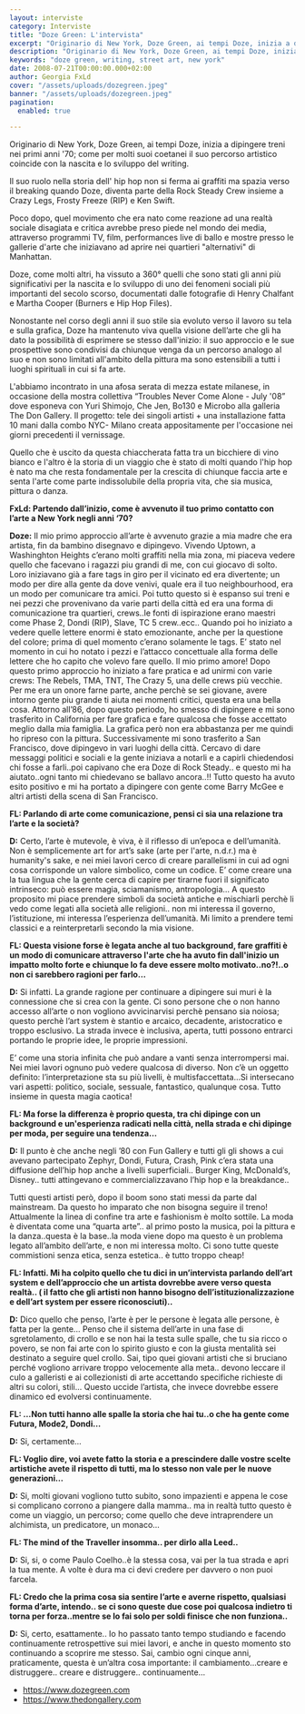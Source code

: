 ```yaml
---
layout: interviste
category: Interviste
title: "Doze Green: L'intervista"
excerpt: "Originario di New York, Doze Green, ai tempi Doze, inizia a dipingere treni nei primi anni '70; come per molti suoi coetanei il suo percorso artistico coincide con la nascita e lo sviluppo del writing"
description: "Originario di New York, Doze Green, ai tempi Doze, inizia a dipingere treni nei primi anni '70; come per molti suoi coetanei il suo percorso artistico coincide con la nascita e lo sviluppo del writing"
keywords: "doze green, writing, street art, new york"  
date: 2008-07-21T00:00:00.000+02:00
author: Georgia FxLd
cover: "/assets/uploads/dozegreen.jpeg"
banner: "/assets/uploads/dozegreen.jpeg"
pagination:
  enabled: true

---
```


Originario di New York, Doze Green, ai tempi Doze, inizia a dipingere treni nei primi anni '70; come per molti suoi coetanei il suo percorso artistico coincide con la nascita e lo sviluppo del writing.

Il suo ruolo nella storia dell' hip hop non si ferma ai graffiti ma spazia verso il breaking quando Doze, diventa parte della Rock Steady Crew insieme a Crazy Legs, Frosty Freeze (RIP) e Ken Swift.

Poco dopo, quel movimento che era nato come reazione ad una realtà sociale disagiata e critica avrebbe preso piede nel mondo dei media, attraverso programmi TV, film, performances live di ballo e mostre presso le gallerie d'arte che iniziavano ad aprire nei quartieri "alternativi" di Manhattan.

Doze, come molti altri, ha vissuto a 360° quelli che sono stati gli anni più significativi per la nascita e lo sviluppo di uno dei fenomeni sociali più importanti del secolo scorso, documentati dalle fotografie di Henry Chalfant e Martha Cooper (Burners e Hip Hop Files).

Nonostante nel corso degli anni il suo stile sia evoluto verso il lavoro su tela e sulla grafica, Doze ha mantenuto viva quella visione dell’arte che gli ha dato la possibilità di esprimere se stesso dall'inizio: il suo approccio e le sue prospettive sono condivisi da chiunque venga da un percorso analogo al suo e non sono limitati all'ambito della pittura ma sono estensibili a tutti i luoghi spirituali in cui si fa arte.

L'abbiamo incontrato in una afosa serata di mezza estate milanese, in occasione della mostra collettiva “Troubles Never Come Alone - July '08” dove esponeva con Yuri Shimojo, Che Jen, Bo130 e Microbo alla galleria The Don Gallery. Il progetto: tele dei singoli artisti + una installazione fatta 10 mani dalla combo NYC- Milano creata appositamente per l'occasione nei giorni precedenti il vernissage.

Quello che è uscito da questa chiaccherata fatta tra un bicchiere di vino bianco e l'altro è la storia di un viaggio che è stato di molti quando l'hip hop è nato ma che resta fondamentale per la crescita di chiunque faccia arte e senta l'arte come parte indissolubile della propria vita, che sia musica, pittura o danza.

**FxLd: Partendo dall’inizio, come è avvenuto il tuo primo contatto con l’arte a New York negli anni ‘70?**

**Doze:** Il mio primo approccio all’arte è avvenuto grazie a mia madre che era artista, fin da bambino disegnavo e dipingevo.
Vivendo Uptown, a Washinghton Heights c’erano molti graffiti nella mia zona, mi piaceva vedere quello che facevano i ragazzi piu grandi di me, con cui giocavo di solto. Loro iniziavano già a fare tags in giro per il vicinato ed era divertente; un modo per dire alla gente da dove venivi, quale era il tuo neighbourhood, era un modo per comunicare tra amici.
Poi tutto questo si è espanso sui treni e nei pezzi che provenivano da varie parti della città ed era una forma di comunicazione tra quartieri, crews..le fonti di ispirazione erano maestri come Phase 2, Dondi (RIP), Slave, TC 5 crew..ecc..
Quando poi ho iniziato a vedere quelle lettere enormi è stato emozionante, anche per la questione del colore; prima di quel momento c’erano solamente le tags. E’ stato nel momento in cui ho notato i pezzi e l’attacco concettuale alla forma delle lettere che ho capito che volevo fare quello. Il mio primo amore! 
Dopo questo primo approccio ho iniziato a fare pratica e ad unirmi con varie crews: The Rebels, TMA, TNT, The Crazy 5, una delle crews più vecchie. Per me era un onore farne parte, anche perchè se sei giovane, avere intorno gente piu grande ti aiuta nei momenti critici, questa era una bella cosa. 
Attorno all’86, dopo questo periodo, ho smesso di dipingere e mi sono trasferito in California per fare grafica e fare qualcosa che fosse accettato meglio dalla mia famiglia. 
La grafica però non era abbastanza per me quindi ho ripreso con la pittura. 
Successivamente mi sono trasferito a San Francisco, dove dipingevo in vari luoghi della città. 
Cercavo di dare messaggi politici e sociali e la gente iniziava a notarli e a capirli chiedendosi chi fosse a farli..poi capivano che era Doze di Rock Steady.. e questo mi ha aiutato..ogni tanto mi chiedevano se ballavo ancora..!! 
Tutto questo ha avuto esito positivo e mi ha portato a dipingere con gente come Barry McGee e altri artisti della scena di San Francisco.

**FL: Parlando di arte come comunicazione, pensi ci sia una relazione tra l’arte e la società?**

**D:** Certo, l’arte è mutevole, è viva, è il riflesso di un’epoca e dell’umanità. Non è semplicemente art for art’s sake (arte per l'arte, n.d.r.) ma è humanity's sake, e nei miei lavori cerco di creare parallelismi in cui ad ogni cosa corrisponde un valore simbolico, come un codice. E’ come creare una la tua lingua che la gente cerca di capire per tirarne fuori il significato intrinseco: può essere magia, sciamanismo, antropologia… 
A questo proposito mi piace prendere simboli da società antiche e mischiarli perchè li vedo come legati alla società alle religioni.. non mi interessa il governo, l’istituzione, mi interessa l’esperienza dell’umanità. Mi limito a prendere temi classici e a reinterpretarli secondo la mia visione.

**FL: Questa visione forse è legata anche al tuo background, fare graffiti è un modo di comunicare attraverso l'arte che ha avuto fin dall'inizio un impatto molto forte e chiunque lo fa deve essere molto motivato..no?!..o non ci sarebbero ragioni per farlo…**

**D:** Si infatti. 
La grande ragione per continuare a dipingere sui muri è la connessione che si crea con la gente.
Ci sono persone che o non hanno accesso all’arte o non vogliono avvicinarvisi perchè pensano sia noiosa; questo perchè l’art system è stantio e arcaico, decadente, aristocratico e troppo esclusivo. La strada invece è inclusiva, aperta, tutti possono entrarci portando le proprie idee, le proprie impressioni.

E’ come una storia infinita che può andare a vanti senza interrompersi mai. Nei miei lavori ognuno può vedere qualcosa di diverso. Non c’è un oggetto definito: l’interpretazione sta su più livelli, è multisfaccettata...Si intersecano vari aspetti: politico, sociale, sessuale, fantastico, qualunque cosa. Tutto insieme in questa magia caotica!

**FL: Ma forse la differenza è proprio questa, tra chi dipinge con un background e un'esperienza radicati nella città, nella strada e chi dipinge per moda, per seguire una tendenza…**

**D:** Il punto è che anche negli ’80 con Fun Gallery e tutti gli gli shows a cui avevano partecipato Zephyr, Dondi, Futura, Crash, Pink c’era stata una diffusione dell’hip hop anche a livelli superficiali.. Burger King, McDonald’s, Disney.. tutti attingevano e commercializzavano l’hip hop e la breakdance..

Tutti questi artisti però, dopo il boom sono stati messi da parte dal mainstream. Da questo ho imparato che non bisogna seguire il treno! 
Attualmente la linea di confine tra arte e fashionism è molto sottile. La moda è diventata come una “quarta arte”.. al primo posto la musica, poi la pittura e la danza..questa è la base..la moda viene dopo ma questo è un problema legato all’ambito dell’arte, e non mi interessa molto. 
Ci sono tutte queste commistioni senza etica, senza estetica.. è tutto troppo cheap!

**FL: Infatti. Mi ha colpito quello che tu dici in un’intervista parlando dell’art system e dell’approccio che un artista dovrebbe avere verso questa realtà.. ( il fatto che gli artisti non hanno bisogno dell’istituzionalizzazione e dell’art system per essere riconosciuti)..**

**D:** Dico quello che penso, l’arte è per le persone è legata alle persone, è fatta per la gente... 
Penso che il sistema dell’arte in una fase di sgretolamento, di crollo e se non hai la testa sulle spalle, che tu sia ricco o povero, se non fai arte con lo spirito giusto e con la giusta mentalità sei destinato a seguire quel crollo. 
Sai, tipo quei giovani artisti che si bruciano perché vogliono arrivare troppo velocemente alla meta.. devono leccare il culo a galleristi e ai collezionisti di arte accettando specifiche richieste di altri su colori, stili... Questo uccide l’artista, che invece dovrebbe essere dinamico ed evolversi continuamente.

**FL: …Non tutti hanno alle spalle la storia che hai tu..o che ha gente come Futura, Mode2, Dondi…**

**D:** Si, certamente…

**FL: Voglio dire, voi avete fatto la storia e a prescindere dalle vostre scelte artistiche avete il rispetto di tutti, ma lo stesso non vale per le nuove generazioni…**

**D:** Si, molti giovani vogliono tutto subito, sono impazienti e appena le cose si complicano corrono a piangere dalla mamma.. ma in realtà tutto questo è come un viaggio, un percorso; come quello che deve intraprendere un alchimista, un predicatore, un monaco…

**FL: The mind of the Traveller insomma.. per dirlo alla Leed..**

**D:** Si, si, o come Paulo Coelho..è la stessa cosa, vai per la tua strada e apri la tua mente. A volte è dura ma ci devi credere per davvero o non puoi farcela.

**FL: Credo che la prima cosa sia sentire l’arte e averne rispetto, qualsiasi forma d’arte, intendo.. se ci sono queste due cose poi qualcosa indietro ti torna per forza..mentre se lo fai solo per soldi finisce che non funziona..**

**D:** Si, certo, esattamente.. 
Io ho passato tanto tempo studiando e facendo continuamente retrospettive sui miei lavori, e anche in questo momento sto continuando a scoprire me stesso. 
Sai, cambio ogni cinque anni, praticamente, questa è un’altra cosa importante: il cambiamento…creare e distruggere.. creare e distruggere.. continuamente…

- https://www.dozegreen.com
- https://www.thedongallery.com